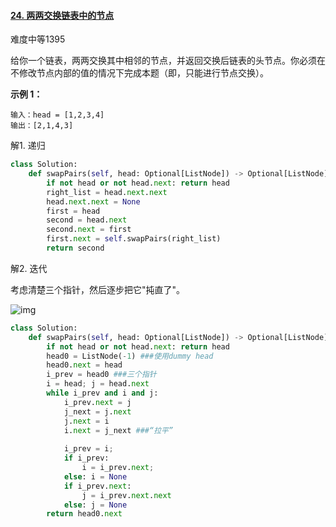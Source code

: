 #### [24. 两两交换链表中的节点](https://leetcode.cn/problems/swap-nodes-in-pairs/)

难度中等1395

给你一个链表，两两交换其中相邻的节点，并返回交换后链表的头节点。你必须在不修改节点内部的值的情况下完成本题（即，只能进行节点交换）。

**示例 1：**

```
输入：head = [1,2,3,4]
输出：[2,1,4,3]
```

解1. 递归

```python
class Solution:
    def swapPairs(self, head: Optional[ListNode]) -> Optional[ListNode]:
        if not head or not head.next: return head
        right_list = head.next.next
        head.next.next = None
        first = head
        second = head.next
        second.next = first
        first.next = self.swapPairs(right_list)
        return second
```



解2. 迭代

考虑清楚三个指针，然后逐步把它"扽直了"。



![img](https://pic3.zhimg.com/80/v2-3f54e3abc877f781cd3253117a9748f7_1440w.png)

```python
class Solution:
    def swapPairs(self, head: Optional[ListNode]) -> Optional[ListNode]:
        if not head or not head.next: return head
        head0 = ListNode(-1) ###使用dummy head
        head0.next = head
        i_prev = head0 ###三个指针
        i = head; j = head.next
        while i_prev and i and j:
            i_prev.next = j
            j_next = j.next
            j.next = i
            i.next = j_next ###“拉平”
            
            i_prev = i; 
            if i_prev:
                i = i_prev.next;
            else: i = None
            if i_prev.next: 
                j = i_prev.next.next
            else: j = None
        return head0.next
```


